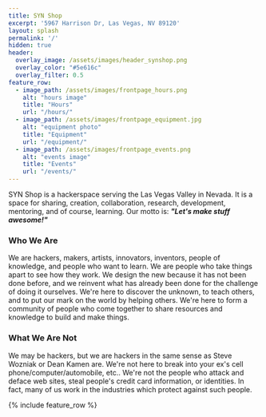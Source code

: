 ```yaml
---
title: SYN Shop
excerpt: '5967 Harrison Dr, Las Vegas, NV 89120'
layout: splash
permalink: '/'
hidden: true
header:
  overlay_image: /assets/images/header_synshop.png
  overlay_color: "#5e616c"
  overlay_filter: 0.5
feature_row:
  - image_path: /assets/images/frontpage_hours.png
    alt: "hours image"
    title: "Hours"
    url: "/hours/"
  - image_path: /assets/images/frontpage_equipment.jpg
    alt: "equipment photo"
    title: "Equipment"
    url: "/equipment/"
  - image_path: /assets/images/frontpage_events.png
    alt: "events image"
    title: "Events"
    url: "/events/"   
---
```


SYN Shop is a hackerspace serving the Las Vegas Valley in Nevada. It is a space for sharing, creation, collaboration, research, development, mentoring, and of course, learning. Our motto is: ***"Let's make stuff awesome!"***

### Who We Are

We are hackers, makers, artists, innovators, inventors, people of knowledge, and people who want to learn. We are people who take things apart to see how they work. We design the new because it has not been done before, and we reinvent what has already been done for the challenge of doing it ourselves. We're here to discover the unknown, to teach others, and to put our mark on the world by helping others. We're here to form a community of people who come together to share resources and knowledge to build and make things.

### What We Are Not

We may be hackers, but we are hackers in the same sense as Steve Wozniak or Dean Kamen are. We're not here to break into your ex's cell phone/computer/automobile, etc.. We're not the people who attack and deface web sites, steal people's credit card information, or identities. In fact, many of us work in the industries which protect against such people.

{% include feature_row %}
